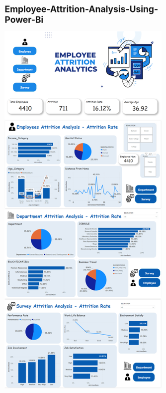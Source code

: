 # Employee-Attrition-Analysis-Using-Power-Bi
![Home](Screenshots/Home.png)
![Employee](Screenshots/Employee.png)
![Department](Screenshots/Department.png)
![Survey](Screenshots/Survey.png)
